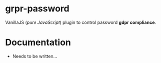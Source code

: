 # grpr-password
VanillaJS (_pure JavaScript_) plugin to control password **gdpr compliance**.

# Documentation
- Needs to be written...
